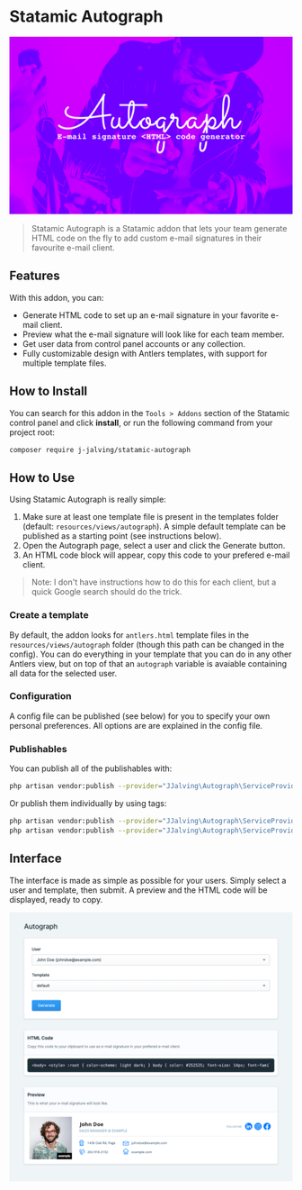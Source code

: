 # Statamic Autograph

![alt text](https://github.com/j-jalving/statamic-autograph/blob/main/product.png?raw=true)

> Statamic Autograph is a Statamic addon that lets your team generate HTML code on the fly to add 
> custom e-mail signatures in their favourite e-mail client.  

## Features

With this addon, you can:

- Generate HTML code to set up an e-mail signature in your favorite e-mail client.
- Preview what the e-mail signature will look like for each team member.
- Get user data from control panel accounts or any collection.
- Fully customizable design with Antlers templates, with support for multiple template files.


## How to Install

You can search for this addon in the `Tools > Addons` section of the Statamic control panel and click **install**, or run the following command from your project root:

``` bash
composer require j-jalving/statamic-autograph
```

## How to Use

Using Statamic Autograph is really simple:

1. Make sure at least one template file is present in the templates folder (default: `resources/views/autograph`). A simple default template can be published as a starting point (see instructions below).
2. Open the Autograph page, select a user and click the Generate button.
3. An HTML code block will appear, copy this code to your prefered e-mail client. 
  
> Note: I don't have instructions how to do this for each client, but a quick Google search should do the trick.

### Create a template

By default, the addon looks for `antlers.html` template files in the `resources/views/autograph` folder (though this path can be changed in the config). You can do everything in your template that you can do in any other Antlers view, but on top of that an `autograph` variable is avaiable containing all data for the selected user.

### Configuration

A config file can be published (see below) for you to specify your own personal preferences. All options are are explained in the config file.

### Publishables

You can publish all of the publishables with:

```sh
php artisan vendor:publish --provider="JJalving\Autograph\ServiceProvider"
```

Or publish them individually by using tags:

```sh
php artisan vendor:publish --provider="JJalving\Autograph\ServiceProvider" --tag="config"
php artisan vendor:publish --provider="JJalving\Autograph\ServiceProvider" --tag="templates"
```

## Interface

The interface is made as simple as possible for your users. Simply select a user and template, then submit. A preview and the HTML code will be displayed, ready to copy.

![alt text](https://github.com/j-jalving/statamic-autograph/blob/main/screenshot.png?raw=true)
